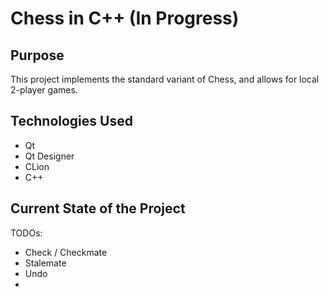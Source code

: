 # Chess in C++ (In Progress)

## Purpose

This project implements the standard variant of Chess, and allows for local 2-player games.

## Technologies Used
* Qt
* Qt Designer
* CLion
* C++

## Current State of the Project

TODOs: 
* Check / Checkmate
* Stalemate
* Undo
* 